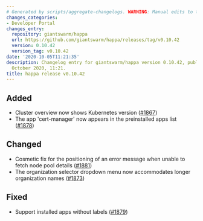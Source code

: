 ```yaml
---
# Generated by scripts/aggregate-changelogs. WARNING: Manual edits to this files will be overwritten.
changes_categories:
- Developer Portal
changes_entry:
  repository: giantswarm/happa
  url: https://github.com/giantswarm/happa/releases/tag/v0.10.42
  version: 0.10.42
  version_tag: v0.10.42
date: '2020-10-05T11:21:35'
description: Changelog entry for giantswarm/happa version 0.10.42, published on 05
  October 2020, 11:21.
title: happa release v0.10.42
---
```


## Added

- Cluster overview now shows Kubernetes version ([#1867](https://github.com/giantswarm/happa/pull/1867))
- The app 'cert-manager' now appears in the preinstalled apps list ([#1878](https://github.com/giantswarm/happa/pull/1878))

## Changed

- Cosmetic fix for the positioning of an error message when unable to fetch node pool details ([#1881](https://github.com/giantswarm/happa/pull/1881))
- The organization selector dropdown menu now accommodates longer organization names ([#1873](https://github.com/giantswarm/happa/pull/1873))

## Fixed

- Support installed apps without labels ([#1879](https://github.com/giantswarm/happa/pull/1879))
